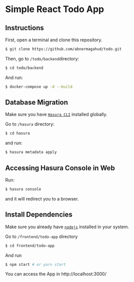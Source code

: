 # Simple React Todo App


## Instructions

First, open a terminal and clone this repository.
```bash
$ git clone https://github.com/abnermagahud/todo.git
```
Then, go to `/todo/backend`directory: 
 ```bash
$ cd todo/backend
```
And run: 
```bash
$ docker-compose up -d --build
```

## Database Migration

Make sure you have [`Hasura CLI`](https://hasura.io/docs/latest/graphql/core/hasura-cli/install-hasura-cli.html#install-hasura-cli) installed globally.

Go to `/hasura` directory:
```bash
$ cd hasura
```
and run:

```bash
$ hasura metadata apply
```

## Accessing Hasura Console in Web

Run: 

```bash
$ hasura console
```
and it will redirect you to a browser.

## Install Dependencies

Make sure you already have [`nodejs`](https://nodejs.org/en/) installed in your system.

Go to `/frontend/todo-app` directory 

```bash
$ cd frontend/todo-app
```
And run

```bash
$ npm start # or yarn start
```


You can access the App in http://localhost:3000/